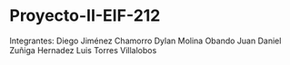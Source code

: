 # Proyecto-II-EIF-212
Integrantes:
   Diego Jiménez Chamorro 
   Dylan Molina Obando 
   Juan Daniel Zuñiga Hernadez 
   Luis Torres Villalobos
